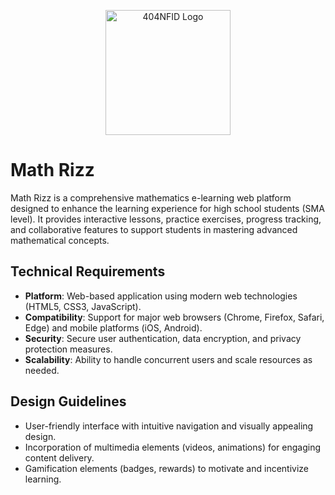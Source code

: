 <p align="center"><a href="https://laravel.com" target="_blank"><img src="https://avatars.githubusercontent.com/u/87377917?s=200&v=4" width="200" alt="404NFID Logo"></a></p>

# Math Rizz

Math Rizz is a comprehensive mathematics e-learning web platform designed to enhance the learning experience for high school students (SMA level). It provides interactive lessons, practice exercises, progress tracking, and collaborative features to support students in mastering advanced mathematical concepts.

## Technical Requirements
- **Platform**: Web-based application using modern web technologies (HTML5, CSS3, JavaScript).
- **Compatibility**: Support for major web browsers (Chrome, Firefox, Safari, Edge) and mobile platforms (iOS, Android).
- **Security**: Secure user authentication, data encryption, and privacy protection measures.
- **Scalability**: Ability to handle concurrent users and scale resources as needed.

## Design Guidelines
- User-friendly interface with intuitive navigation and visually appealing design.
- Incorporation of multimedia elements (videos, animations) for engaging content delivery.
- Gamification elements (badges, rewards) to motivate and incentivize learning.
